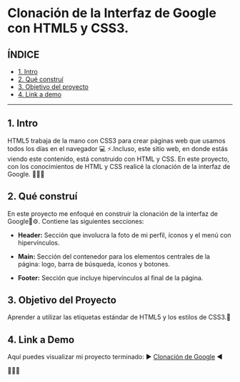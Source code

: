 # Clonación de la Interfaz de Google con HTML5 y CSS3.

## **ÍNDICE**

* [1. Intro](#)
* [2. Qué construí](#)
* [3. Objetivo del proyecto](#)
* [4. Link a demo](#)

****

## 1. Intro

HTML5 trabaja de la mano con CSS3 para crear páginas web que usamos todos los días en el navegador 💻 ⚡.Incluso, este sitio web, en donde estás viendo este contenido, está construido con HTML y CSS. En este proyecto, con los conocimientos de HTML y CSS realicé la clonación de la interfaz de Google. 👩‍💻🪩

## 2. Qué construí

En este proyecto me enfoqué en construir la clonación de la interfaz de Google🔧⚙. Contiene las siguientes secciones:

* **Header:** Sección que involucra la foto de mi perfil, íconos y el menú con hipervínculos.

* **Main:** Sección del contenedor para los elementos centrales de la página: logo, barra de búsqueda, íconos y botones.

* **Footer:** Sección que incluye hipervínculos al final de la página.

## 3. Objetivo del Proyecto
Aprender a utilizar las etiquetas estándar de HTML5 y los estilos de CSS3.🔸

## 4. Link a Demo
Aquí puedes visualizar mi proyecto terminado: ▶ [Clonación de Google](#) ◀

🙋‍♀️💡
